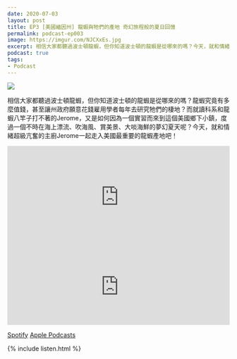 ```yaml
---
date: 2020-07-03
layout: post
title: EP3 [美國緬因州] 龍蝦與牠們的產地 奇幻旅程般的夏日回憶
permalink: podcast-ep003
image: https://imgur.com/NJCXxEs.jpg
excerpt: 相信大家都聽過波士頓龍蝦，但你知道波士頓的龍蝦是從哪來的嗎？今天，就和情緒超級亢奮的主廚Jerome一起走入美國最重要的龍蝦產地吧！
podcast: true
tags:
- Podcast
---
```


![](https://imgur.com/NJCXxEs.jpg)

相信大家都聽過波士頓龍蝦，但你知道波士頓的龍蝦是從哪來的嗎？龍蝦究竟有多麼值錢，甚至讓州政府願意花錢雇用學者每年去研究牠們的棲地？而就讀科系和龍蝦八竿子打不著的Jerome，又是如何因為一個實習而來到這個美國鄉下小鎮，度過一個不時在海上漂流、吹海風、賞美景、大啖海鮮的夢幻夏天呢？今天，就和情緒超級亢奮的主廚Jerome一起走入美國最重要的龍蝦產地吧！

<iframe src="https://open.spotify.com/embed-podcast/episode/1Srn23AGV84R6MUO6PB5jL" width="100%" height="232" frameborder="0" allowtransparency="true" allow="encrypted-media"></iframe>

<iframe allow="autoplay *; encrypted-media *; fullscreen *" frameborder="0" height="175" style="width:100%;max-width:660px;overflow:hidden;background:transparent;" sandbox="allow-forms allow-popups allow-same-origin allow-scripts allow-storage-access-by-user-activation allow-top-navigation-by-user-activation" src="https://embed.podcasts.apple.com/tw/podcast/id1518914711?i=1000482462999"></iframe>

[Spotify](https://open.spotify.com/episode/1Srn23AGV84R6MUO6PB5jL)
[Apple Podcasts](https://podcasts.apple.com/tw/podcast/id1518914711?i=1000482462999)

{% include listen.html %}